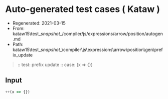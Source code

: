 # Auto-generated test cases ( Kataw )
- Regenerated: 2021-03-15
- From: kataw15\test\__snapshot__/compiler/js/expressions/arrow/position/autogen.md
- Path: kataw15\test\__snapshot__\compiler\js\expressions\arrow\position\gen\prefix_update
> :: test: prefix update
> :: case: (x => {})
## Input

`````js
++(x => {})
`````
